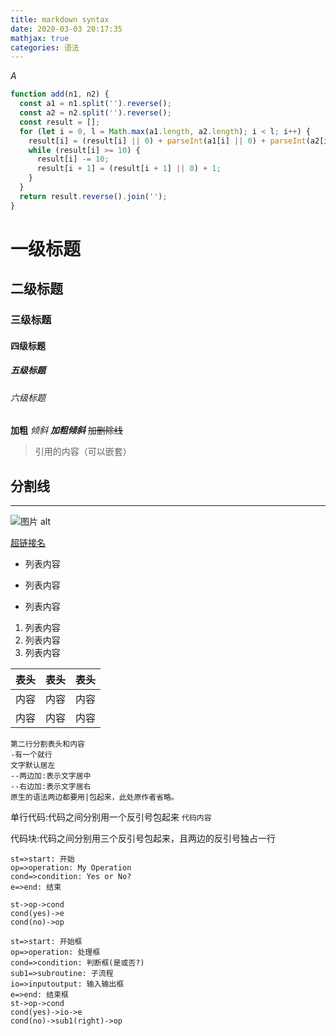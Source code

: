 ```yaml
---
title: markdown syntax
date: 2020-03-03 20:17:35
mathjax: true
categories: 语法
---
```

$A$

```js
function add(n1, n2) {
  const a1 = n1.split('').reverse();
  const a2 = n2.split('').reverse();
  const result = [];
  for (let i = 0, l = Math.max(a1.length, a2.length); i < l; i++) {
    result[i] = (result[i] || 0) + parseInt(a1[i] || 0) + parseInt(a2[i] || 0);
    while (result[i] >= 10) {
      result[i] -= 10;
      result[i + 1] = (result[i + 1] || 0) + 1;
    }
  }
  return result.reverse().join('');
}
```

# 一级标题
## 二级标题
### 三级标题
#### 四级标题
##### 五级标题
###### 六级标题

**加粗**
*倾斜*
***加粗倾斜***
~~加删除线~~

>引用的内容（可以嵌套）


分割线
---
***

![图片 alt](http://file.koolearn.com/20161207/14810957953513.png "网上随便找的")

[超链接名](超链接地址 "超链接title")

* 列表内容
- 列表内容
+ 列表内容

1. 列表内容
2. 列表内容
3. 列表内容

表头|表头|表头
---|:--:|---:
内容|内容|内容
内容|内容|内容

```
第二行分割表头和内容
-有一个就行
文字默认居左
--两边加:表示文字居中
--右边加:表示文字居右
原生的语法两边都要用|包起来，此处原作者省略。
```

单行代码:代码之间分别用一个反引号包起来
`代码内容`

代码块:代码之间分别用三个反引号包起来，且两边的反引号独占一行

 ```flow
 st=>start: 开始 
 op=>operation: My Operation 
 cond=>condition: Yes or No? 
 e=>end: 结束 

 st->op->cond 
 cond(yes)->e 
 cond(no)->op 
 ```


```flow
st=>start: 开始框
op=>operation: 处理框
cond=>condition: 判断框(是或否?)
sub1=>subroutine: 子流程
io=>inputoutput: 输入输出框
e=>end: 结束框
st->op->cond
cond(yes)->io->e
cond(no)->sub1(right)->op
```
